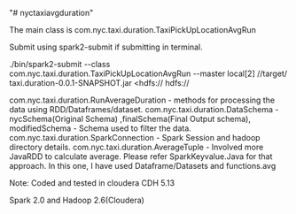 "# nyctaxiavgduration"

The main class is com.nyc.taxi.duration.TaxiPickUpLocationAvgRun

Submit using spark2-submit if submitting in terminal.

./bin/spark2-submit --class  com.nyc.taxi.duration.TaxiPickUpLocationAvgRun --master local[2] /<path to maven project>/target/ taxi.duration-0.0.1-SNAPSHOT.jar <hdfs://<hdfs input directory> hdfs://<hdfs output directory> 

com.nyc.taxi.duration.RunAverageDuration - methods for processing the data using RDD/Dataframes/dataset.
com.nyc.taxi.duration.DataSchema  - nycSchema(Original Schema) ,finalSchema(Final Output schema), modifiedSchema - Schema used to filter the data.
com.nyc.taxi.duration.SparkConnection - Spark Session and hadoop directory details.
com.nyc.taxi.duration.AverageTuple - Involved more JavaRDD to calculate average. Please refer SparkKeyvalue.Java for that approach.
                                     In this one, I have used Dataframe/Datasets and functions.avg

Note: Coded and tested in cloudera CDH 5.13

Spark 2.0 and Hadoop 2.6(Cloudera)